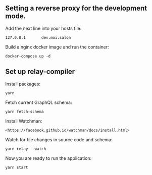 ## Setting a reverse proxy for the development mode.

Add the next line into your hosts file:

    127.0.0.1       dev.moi.salon

Build a nginx docker image and run the container:

    docker-compose up -d

## Set up relay-compiler

Install packages:

    yarn

Fetch current GraphQL schema:

    yarn fetch-schema

Install Watchman:

    <https://facebook.github.io/watchman/docs/install.html>

Watch for file changes in source code and schema:

    yarn relay --watch


Now you are ready to run the application:

    yarn start
